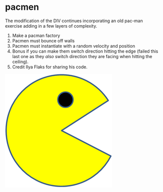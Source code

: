 # pacmen

The modification of the DIV continues incorporating an old pac-man exercise adding in a few layers of complexity. 

1. Make a pacman factory
2. Pacmen must bounce off walls
3. Pacmen must instantiate with a random velocity and position
4. Bonus if you can make them switch direction hitting the edge (failed this last one as they *also* switch direction they are facing when hitting the ceiling).
5. Credit Ilya Flaks for sharing his code. 

<img src="PacMan1.png">

